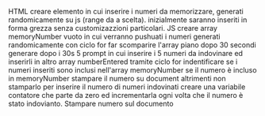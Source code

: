 HTML creare elemento in  cui inserire i numeri da memorizzare, generati randomicamente su js (range da a scelta). inizialmente saranno inseriti in forma grezza senza customizazzioni particolari.
JS creare array memoryNumber vuoto in cui verranno pushuati i numeri generati randomicamente con ciclo for
far scomparire l'array piano dopo 30 secondi
generare dopo i 30s 5 prompt in cui inserire i 5 numeri da indovinare ed inserirli in altro array numberEntered
tramite ciclo for indentificare se i numeri inseriti sono inclusi nell'array memoryNumber
se il numero è incluso in memoryNumber stampare il numero su document altrimenti non stamparlo
per inserire il numero di numeri indovinati creare una variabile contatore che parte da zero ed incrementarla ogni volta che il numero è stato indovianto. Stampare numero sul documento